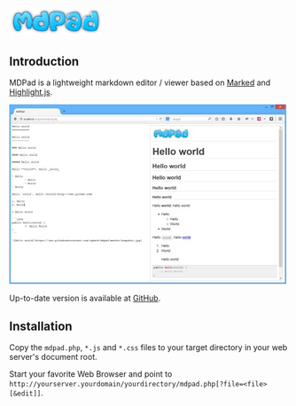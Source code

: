 ![MDPad](https://raw.githubusercontent.com/cgdave/mdpad/master/logo.png)
---

Introduction
------------

MDPad is a lightweight markdown editor / viewer based on [Marked](https://github.com/chjj/marked) and [Highlight.js](https://github.com/isagalaev/highlight.js).

![MDPad](https://raw.githubusercontent.com/cgdave/mdpad/master/snapshot.jpg)

Up-to-date version is available at [GitHub](https://github.com/cgdave/mdpad).

Installation
------------

Copy the `mdpad.php`, `*.js` and `*.css` files to your target directory in your web server's document root.

Start your favorite Web Browser and point to `http://yourserver.yourdomain/yourdirectory/mdpad.php[?file=<file>[&edit]]`.
